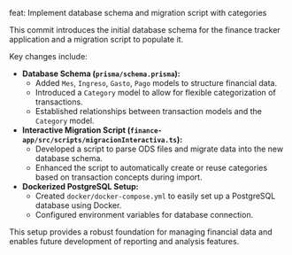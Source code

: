 feat: Implement database schema and migration script with categories

This commit introduces the initial database schema for the finance tracker application and a migration script to populate it.

Key changes include:
- **Database Schema (`prisma/schema.prisma`):**
    - Added `Mes`, `Ingreso`, `Gasto`, `Pago` models to structure financial data.
    - Introduced a `Category` model to allow for flexible categorization of transactions.
    - Established relationships between transaction models and the `Category` model.
- **Interactive Migration Script (`finance-app/src/scripts/migracionInteractiva.ts`):**
    - Developed a script to parse ODS files and migrate data into the new database schema.
    - Enhanced the script to automatically create or reuse categories based on transaction concepts during import.
- **Dockerized PostgreSQL Setup:**
    - Created `docker/docker-compose.yml` to easily set up a PostgreSQL database using Docker.
    - Configured environment variables for database connection.

This setup provides a robust foundation for managing financial data and enables future development of reporting and analysis features.
